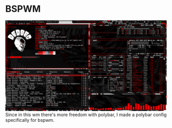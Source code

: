 # BSPWM
![screenshot](screenshot-bspwm.png)
Since in this wm there's more freedom with polybar, I made a polybar config specifically for bspwm.
